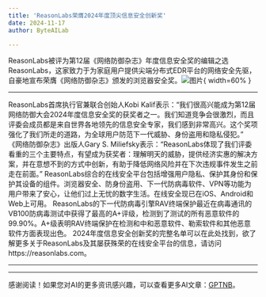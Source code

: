 ```yaml
---
title: 'ReasonLabs荣膺2024年度顶尖信息安全创新奖'
date: 2024-11-17
author: ByteAILab

---
```


ReasonLabs被评为第12届《网络防御杂志》年度信息安全奖的编辑之选
ReasonLabs，这家致力于为家庭用户提供尖端分布式EDR平台的网络安全先驱，自豪地宣布荣膺《网络防御杂志》颁发的浏览器安全奖。![图片](https://ai-techpark.com/wp-content/uploads/2024/11/ReasonLabs-960x540.jpg){ width=60% }

---

ReasonLabs首席执行官兼联合创始人Kobi Kalif表示：“我们很高兴能成为第12届网络防御大会2024年度信息安全奖的获奖者之一。我们知道竞争会很激烈，而且评委会成员都是来自世界各地领先的信息安全专家，我们感到非常高兴。这个奖项强化了我们所走的道路，为全球用户防范下一代威胁、身份盗用和隐私侵犯。”
《网络防御杂志》出版人Gary S. Miliefsky表示：“ReasonLabs体现了我们评委看重的三个主要特点，有望成为获奖者：理解明天的威胁，提供经济实惠的解决方案，并在意想不到的方式中创新，有助于降低网络风险并在下次违规事件发生之前走在前面。”
ReasonLabs综合的在线安全平台包括增强用户隐私、保护其身份和保护其设备的组件。浏览器安全、防身份盗用、下一代防病毒软件、VPN等功能为用户带来了安心，让他们过上无忧的数字生活。在线安全现已在iOS、Android和Web上可用。
ReasonLabs的下一代防病毒引擎RAV终端保护最近在病毒通讯的VB100防病毒测试中获得了最高的A+评级，检测到了测试的所有恶意软件的99.90%。A+级表明RAV终端保护在检测和中和恶意软件、勒索软件和其他恶意软件方面表现出色。
2024年度信息安全创新奖的完整名单可以在此处找到，欲了解更多关于ReasonLabs及其屡获殊荣的在线安全平台的信息，请访问https://reasonlabs.com。

---
---
感谢阅读！如果您对AI的更多资讯感兴趣，可以查看更多AI文章：[GPTNB](https://gptnb.com)。